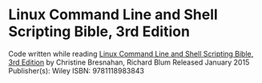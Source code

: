 # Linux Command Line and Shell Scripting Bible, 3rd Edition
Code written while reading [Linux Command Line and Shell Scripting Bible, 3rd Edition](https://www.oreilly.com/library/view/linux-command-line/9781118983843/) by
Christine Bresnahan, Richard Blum
Released January 2015
Publisher(s): Wiley
ISBN: 9781118983843
